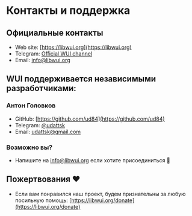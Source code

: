 # Контакты и поддержка

## Официальные контакты
- Web site: [https://libwui.org](https://libwui.org)
- Telegram: [Official WUI channel](https://t.me/libwui)
- Email: [info@libwui.org](mailto:info@libwui.org)

## WUI поддерживается независимыми разработчиками:
### Антон Головков
- GitHub: [https://github.com/ud84](https://github.com/ud84)
- Telegram: [@udattsk](https://t.me/udattsk)
- Email: [udattsk@gmail.com](mailto:udattsk@gmail.com)

### Возможно вы?
- Напишите на [info@libwui.org](mailto:info@libwui.org) если хотите присоединиться 🤝

## Пожертвования ❤️
- Если вам понравился наш проект, будем признательны за любую посильную помощь: [https://libwui.org/donate](https://libwui.org/donate)
